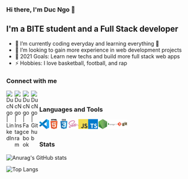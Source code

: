 ### Hi there, I'm Duc Ngo 👋

## I'm a BITE student and a Full Stack developer

- 🌱 I’m currently coding everyday and learning everything 🤣
- 👯 I’m looking to gain more experience in web development projects
- 🥅 2021 Goals: Learn new techs and build more full stack web apps
- ⚡ Hobbies: I love basketball, football, and rap

### Connect with me

[<img align="left" alt="DucNgo | LinkedIn" width="22px" src="https://cdn.jsdelivr.net/npm/simple-icons@v3/icons/linkedin.svg" />][linkedin]
[<img align="left" alt="DucNgo | Instagram" width="22px" src="https://cdn.jsdelivr.net/npm/simple-icons@v3/icons/instagram.svg" />][instagram]
[<img align="left" alt="DucNgo | Facebook" width="22px" src="https://cdn.jsdelivr.net/npm/simple-icons@v3/icons/facebook.svg" />][facebook]
[<img align="left" alt="DucNgo | Github" width="22px" src="https://cdn.jsdelivr.net/npm/simple-icons@v3/icons/github.svg" />][github]

<br />

### Languages and Tools

<img align="left" alt="Visual Studio Code" width="26px" src="https://raw.githubusercontent.com/github/explore/80688e429a7d4ef2fca1e82350fe8e3517d3494d/topics/visual-studio-code/visual-studio-code.png" />
<img align="left" alt="HTML5" width="26px" src="https://raw.githubusercontent.com/github/explore/80688e429a7d4ef2fca1e82350fe8e3517d3494d/topics/html/html.png" />
<img align="left" alt="CSS3" width="26px" src="https://raw.githubusercontent.com/github/explore/80688e429a7d4ef2fca1e82350fe8e3517d3494d/topics/css/css.png" />
<img align="left" alt="Sass" width="26px" src="https://raw.githubusercontent.com/github/explore/80688e429a7d4ef2fca1e82350fe8e3517d3494d/topics/sass/sass.png" />
<img align="left" alt="JavaScript" width="26px" src="https://raw.githubusercontent.com/github/explore/80688e429a7d4ef2fca1e82350fe8e3517d3494d/topics/javascript/javascript.png" />
<img align="left" alt="TypeScript" width="26px" src="https://raw.githubusercontent.com/github/explore/80688e429a7d4ef2fca1e82350fe8e3517d3494d/topics/typescript/typescript.png" />
<img align="left" alt="Node.js" width="26px" src="https://raw.githubusercontent.com/github/explore/80688e429a7d4ef2fca1e82350fe8e3517d3494d/topics/nodejs/nodejs.png" />
<img align="left" alt="MongoDB" width="26px" src="https://raw.githubusercontent.com/github/explore/80688e429a7d4ef2fca1e82350fe8e3517d3494d/topics/mongodb/mongodb.png" />
<img align="left" alt="Git" width="26px" src="https://raw.githubusercontent.com/github/explore/80688e429a7d4ef2fca1e82350fe8e3517d3494d/topics/git/git.png" />

<br />
<br />

### Stats

![Anurag's GitHub stats](https://github-readme-stats.vercel.app/api?username=DwcQuocXa&show_icons=true&theme=dracula)

![Top Langs](https://github-readme-stats.vercel.app/api/top-langs/?username=DwcQuocXa&layout=compact&theme=dracula)

[instagram]: https://www.instagram.com/duc_ngo_gia/
[linkedin]: https://www.linkedin.com/in/duc-ngo-4804ab1aa/
[facebook]: https://www.facebook.com/giaduc.ngo.9/
[github]: https://github.com/DwcQuocXa
